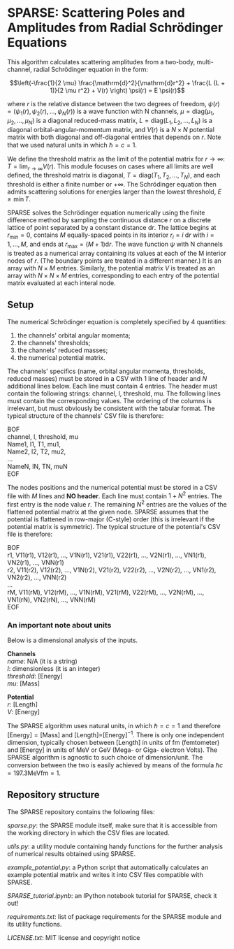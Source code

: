 # SPARSE: Scattering Poles and Amplitudes from Radial Schrödinger Equations

This algorithm calculates scattering amplitudes from a two-body, multi-channel, radial Schrödinger equation in the form:

$$\left(-\frac{1}{2 \mu} \frac{\mathrm{d}^2}{\mathrm{d}r^2} + \frac{L (L + 1)}{2 \mu r^2} + V(r) \right) \psi(r) = E \psi(r)$$

where $r$ is the relative distance between the two degrees of freedom,
$\psi(r)=(\psi_1(r),\psi_2(r),\dots,\psi_N(r))$ is a wave function with N channels,
$\mu = \mathrm{diag}(\mu_1, \mu_2, \dots, \mu_N)$ is a diagonal reduced-mass matrix,
$L=\mathrm{diag}(L_1, L_2, \dots, L_N)$ is a diagonal orbital-angular-momentum matrix,
and $V(r)$ is a $N \times N$ potential matrix with both diagonal and off-diagonal entries that depends on $r$.
Note that we used natural units in which $\hbar=c=1$.

We define the threshold matrix as the limit of the potential matrix for $r\to\infty$: $T=\lim_{r\to\infty}V(r)$.
This module focuses on cases where all limits are well defined,
the threshold matrix is diagonal, $T=\mathrm{diag}(T_1,T_2,\dots,T_N)$, and each threshold is either a finite number or $+\infty$.
The Schrödinger equation then admits scattering solutions for energies larger than the lowest threshold, $E \geq \min T$.

SPARSE solves the Schrödinger equation numerically using the finite difference method by sampling the continuous distance $r$ on a discrete
lattice of point separated by a constant distance $\mathrm{d}r$. The lattice begins at $r_\text{min}=0$, contains $M$ equally-spaced points in its interior
$r_i=i ~ \mathrm{d}r$ with $i=1,\dots,M$, and ends at $r_\text{max}=(M+1) \mathrm{d}r$.
The wave function $\psi$ with N channels is treated as a numerical array containing its values at each of the M interior nodes of $r$.
(The boundary points are treated in a different manner.)
It is an array with $N \times M$ entries. Similarly, the potential matrix $V$ is treated as an array with $N \times N \times M$ entries, corresponding to
each entry of the potential matrix evaluated at each interal node.

## Setup

The numerical Schrödinger equation is completely specified by 4 quantities:  
1. the channels' orbital angular momenta;
2. the channels' thresholds;
3. the channels' reduced masses;
4. the numerical potential matrix.

The channels' specifics (name, orbital angular momenta, thresholds, reduced masses) must be stored in a CSV with 1 line of header and $N$ additional lines below.
Each line must contain 4 entries.
The header must contain the following strings: channel, l, threshold, mu.
The following lines must contain the corresponding values.
The ordering of the columns is irrelevant, but must obviously be consistent with the tabular format.
The typical structure of the channels' CSV file is therefore:

BOF  
channel, l, threshold, mu  
Name1, l1, T1, mu1,  
Name2, l2, T2, mu2,  
...  
NameN, lN, TN, muN  
EOF  

The nodes positions and the numerical potential must be stored in a CSV file with $M$ lines and **NO header**.
Each line must contain $1 + N^2$ entries.
The first entry is the node value $r$.
The remaining $N^2$ entries are the values of the flattened potential matrix at the given node.
SPARSE assumes that the potential is flattened in row-major (C-style) order
(this is irrelevant if the potential matrix is symmetric).
The typical structure of the potential's CSV file is therefore:

BOF  
r1, V11(r1), V12(r1), ..., V1N(r1), V21(r1), V22(r1), ..., V2N(r1), ..., VN1(r1), VN2(r1), ..., VNN(r1)  
r2, V11(r2), V12(r2), ..., V1N(r2), V21(r2), V22(r2), ..., V2N(r2), ..., VN1(r2), VN2(r2), ..., VNN(r2)  
...  
rM, V11(rM), V12(rM), ..., V1N(rM), V21(rM), V22(rM), ..., V2N(rM), ..., VN1(rN), VN2(rN), ..., VNN(rM)  
EOF

### An important note about units

Below is a dimensional analysis of the inputs.

**Channels**  
*name*: N/A (it is a string)  
*l*: dimensionless (it is an integer)  
*threshold*: [Energy]  
*mu*: [Mass]  

**Potential**  
*r*: [Length]  
*V*: [Energy]  

The SPARSE algorithm uses natural units, in which $\hbar=c=1$ and therefore $[\text{Energy}]=[\text{Mass}]$ and [Length]=[Energy]${}^{-1}$.
There is only one independent dimension, typically chosen between [Length] in units of fm (femtometer) and [Energy] in units of MeV or GeV (Mega- or Giga- electron Volts).
The SPARSE algorithm is agnostic to such choice of dimension/unit.
The conversion between the two is easily achieved by means of the formula $\hbar c = 197.3 \text{MeV} \text{fm} = 1$.

## Repository structure

The SPARSE repository contains the following files:

*sparse.py*: the SPARSE module itself, make sure that it is accessible from the working directory in which the CSV files are located.

*utils.py*: a utility module containing handy functions for the further analysis of numerical results obtained using SPARSE.

*example_potential.py*: a Python script that automatically calculates an example potential matrix and writes it into CSV files compatible with SPARSE.

*SPARSE_tutorial.ipynb*: an IPython notebook tutorial for SPARSE, check it out!

*requirements.txt*: list of package requirements for the SPARSE module and its utility functions.

*LICENSE.txt*: MIT license and copyright notice

